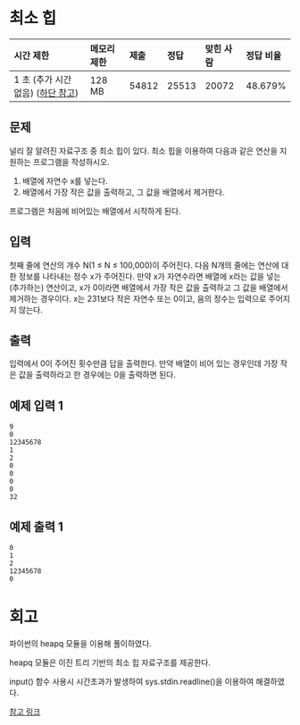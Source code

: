 # 최소 힙 

| 시간 제한                                                    | 메모리 제한 | 제출  | 정답  | 맞힌 사람 | 정답 비율 |
| :----------------------------------------------------------- | :---------- | :---- | :---- | :-------- | :-------- |
| 1 초 (추가 시간 없음) ([하단 참고](https://www.acmicpc.net/problem/1927#)) | 128 MB      | 54812 | 25513 | 20072     | 48.679%   |

## 문제

널리 잘 알려진 자료구조 중 최소 힙이 있다. 최소 힙을 이용하여 다음과 같은 연산을 지원하는 프로그램을 작성하시오.

1. 배열에 자연수 x를 넣는다.
2. 배열에서 가장 작은 값을 출력하고, 그 값을 배열에서 제거한다.

프로그램은 처음에 비어있는 배열에서 시작하게 된다.

## 입력

첫째 줄에 연산의 개수 N(1 ≤ N ≤ 100,000)이 주어진다. 다음 N개의 줄에는 연산에 대한 정보를 나타내는 정수 x가 주어진다. 만약 x가 자연수라면 배열에 x라는 값을 넣는(추가하는) 연산이고, x가 0이라면 배열에서 가장 작은 값을 출력하고 그 값을 배열에서 제거하는 경우이다. x는 231보다 작은 자연수 또는 0이고, 음의 정수는 입력으로 주어지지 않는다.

## 출력

입력에서 0이 주어진 횟수만큼 답을 출력한다. 만약 배열이 비어 있는 경우인데 가장 작은 값을 출력하라고 한 경우에는 0을 출력하면 된다.

## 예제 입력 1 

```
9
0
12345678
1
2
0
0
0
0
32
```

## 예제 출력 1 

```
0
1
2
12345678
0
```

# 회고

파이썬의 heapq 모듈을 이용해 풀이하였다.

heapq 모듈은 이진 트리 기반의 최소 힙 자료구조를 제공한다.

input() 함수 사용시 시간초과가 발생하여 sys.stdin.readline()을 이용하여 해결하였다.

[참고 링크](https://www.daleseo.com/python-heapq/)